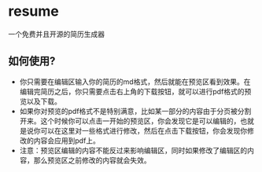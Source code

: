 # resume
一个免费并且开源的简历生成器
## 如何使用?
  - 你只需要在编辑区输入你的简历的md格式，然后就能在预览区看到效果。在编辑完简历之后，你只需要点击右上角的下载按钮，就可以进行pdf格式的预览以及下载。
  - 如果你对预览的pdf格式不是特别满意，比如某一部分的内容由于分页被分割开来。这个时候你可以点击一开始的预览区，你会发现它是可以编辑的，也就是说你可以在这里对一些格式进行修改，然后在点击下载按钮，你会发现你修改的内容会应用到pdf上。
  - 注意：预览区编辑的内容不能反过来影响编辑区，同时如果修改了编辑区的内容，那么预览区之前修改的内容就会失效。
